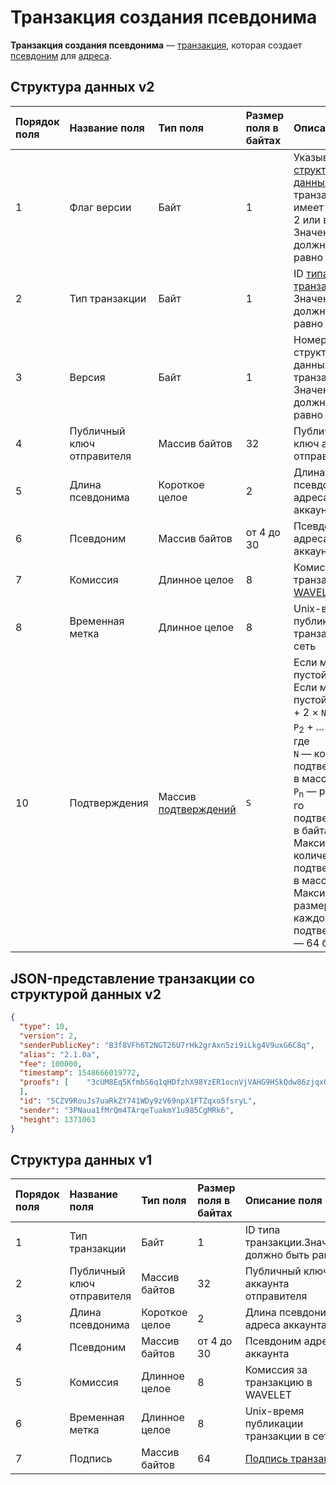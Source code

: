 # Транзакция создания псевдонима

**Транзакция создания псевдонима** — [транзакция](/blockchain/transaction.md), которая создает [псевдоним](/blockchain/alias.md) для [адреса](/blockchain/address.md).

## Структура данных v2

| Порядок поля | Название поля | Тип поля | Размер поля в байтах | Описание поля |
| :--- | :--- | :--- | :--- | :--- |
| 1 | Флаг версии | Байт  | 1 | Указывает что [структура данных](/blockchain/transaction-data-structure.md) транзакции имеет версию 2 или выше.<br>Значение должно быть равно 0 |
| 2 | Тип транзакции | Байт  | 1 | ID [типа транзакции](/blockchain/transaction-type.md).<br>Значение должно быть равно 10 |
| 3 | Версия | Байт | 1 | Номер версии структуры данных транзакции.<br> Значение должно быть равно 2 |
| 4 | Публичный ключ отправителя | Массив байтов | 32 | Публичный ключ аккаунта отправителя |
| 5 | Длина псевдонима | Короткое целое | 2 | Длина псевдонима адреса аккаунта |
| 6 | Псевдоним | Массив байтов | от 4 до 30 | Псевдоним адреса аккаунта |
| 7 | Комиссия | Длинное целое | 8 | Комиссия за транзакцию в [WAVELET](/blockchain/token/wavelet.md) |
| 8 | Временная метка | Длинное целое | 8 | Unix-время публикации транзакции в сеть |
| 10 | Подтверждения | Массив [подтверждений](/blockchain/transaction-proof.md) | `S` | Если массив пустой, то `S`= 3. <br> Если массив не пустой, то `S`= 3 + 2 × `N` + \(`P`<sub>1</sub> + `P`<sub>2</sub> + ... + `P`<sub>n</sub>\), <br>где <br>`N` — количество подтверждений в массиве,<br> `P`<sub>n</sub> — размер `N`-го подтверждения в байтах. <br> Максимальное количество подтверждений в массиве — 8. Максимальный размер каждого подтверждения — 64 байта |

## JSON-представление транзакции со структурой данных v2

```json
{
  "type": 10,
  "version": 2,
  "senderPublicKey": "B3f8VFh6T2NGT26U7rHk2grAxn5zi9iLkg4V9uxG6C8q",
  "alias": "2.1.0a",
  "fee": 100000,
  "timestamp": 1548666019772,
  "proofs": [    "3cUM8Eq5KfmbS6q1qHDfzhX98YzER1ocnVjVAHG9HSkQdw86zjqxUfmsUPVwnVgwu5zatt3ETLnNFteobRMyR8bY"
  ],
  "id": "5CZV9RouJs7uaRkZY741WDy9zV69npX1FTZqxo5fsryL",
  "sender": "3PNaua1fMrQm4TArqeTuakmY1u985CgMRk6",
  "height": 1371063
}
```

## Структура данных v1

| Порядок поля | Название поля | Тип поля | Размер поля в байтах | Описание поля |
| :--- | :--- | :--- | :--- | :--- |
| 1 | Тип транзакции | Байт  | 1 | ID типа транзакции.Значение должно быть равно 6 |
| 2 | Публичный ключ отправителя | Массив байтов | 32 | Публичный ключ аккаунта отправителя |
| 3 | Длина псевдонима  | Короткое целое | 2 | Длина псевдонима адреса аккаунта |
| 4 | Псевдоним | Массив байтов | от 4 до 30 | Псевдоним адреса аккаунта |
| 5 | Комиссия | Длинное целое | 8 | Комиссия за транзакцию в WAVELET |
| 6 | Временная метка | Длинное целое | 8 | Unix-время публикации транзакции в сеть |
| 7 | Подпись | Массив байтов | 64 | [Подпись транзакции](/blockchain/transaction-signature.md) |
